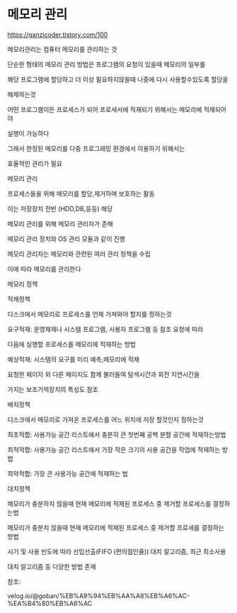 # 메모리 관리
https://ganzicoder.tistory.com/100

메모리관리는 컴퓨터 메모리를 관리하는 것

단순한 형태의 메모리 관리 방법은 프로그램의 요청이 있을때 메모리의 일부를

해당 프로그램에 할당하고 더 이상 필요하지않을때 나중에 다시 사용할수있도록 할당을 

해제하는것

 

어떤 프로그램이든 프로세스가 되어 프로세서에 적재되기 위해서는 메모리에 적재되어야

실행이 가능하다

그래서 한정된 메모리를 다중 프로그래밍 환경에서 이용하기 위해서는

효율적인 관리가 필요

 

메모리 관리

프로세스들을 위해 메모리를 할당,제거하며 보호하는 활동

이는 저장장치 전반 (HDD,DB,등등) 해당

메모리 관리를 위해 메모리 관리자가 존해

메모리 관리 장치와 OS 관리 모듈과 같이 진행

메모리 관리자는 메모리와 관련된 여러 관리 정책을 수립 

이에 따라 메모리를 관리한다

 

메모리 정책

 

적재정책

디스크에서 메모리로 프로세스를 언제 가져와야 할지를 정하는것

 

요구적재: 운영체제나 시스템 프로그램, 사용자 프로그램 등 참조 요청에 따라 

다음에  실행할 프로세스를 메모리에 적재하는 방법

 

예상적재: 시스템의 요구를 미리 예측,메모리에 적재

요청한 페이지 외 다른 페이지도 함께 불러들여 탐색시간과 회전 지연시간을 

가지는 보조기억장치의 특성도 참조

 

배치정책

디스크에서 메모리로 가져온 프로세스를 어느 위치에 저장 할것인지 정하는것

 

최초적합: 사용가능 공간 리스트에서 충분히 큰 첫번째 공백 분할 공간에 적재하는방법

최적적합: 사용가능 공간 리스트에서 가장 작은 크기의 사용 공간을 작업에 적재하는 방법

최악적합: 가장 큰 사용가능 공간에 적재하는 법

 

대치정책 

메모리가 충분하지 않을때 현재 메모리에 적재된 프로세스 중 제거할 프로세스를 결정하는법

 

메모리가 충분치 않을때 현재 메모리에 적재된 프로세스 중 제거할 프로세를 결정하는 방법

시기 및 사용 빈도에 따라 선입선출(FIFO (편의점인줄)) 대치 알고리즘, 최근 최소사용 

대치 알고리즘 등 다양한 방법 존재

 

참조:

velog.io/@goban/%EB%A9%94%EB%AA%A8%EB%A6%AC-%EA%B4%80%EB%A6%AC